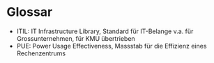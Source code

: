 # Glossar

- ITIL: IT Infrastructure Library, Standard für IT-Belange v.a. für Grossunternehmen, für KMU übertrieben
- PUE: Power Usage Effectiveness, Massstab für die Effizienz eines Rechenzentrums
